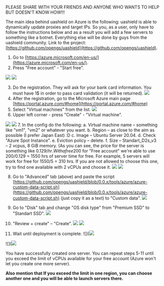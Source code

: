 PLEASE SHARE WITH YOUR FRIENDS AND ANYONE WHO WANTS TO HELP BUT DOESN&#39;T KNOW HOW!!!

 The main idea behind uashield on Azure is the following: uashield is able to dynamically update proxies and target IPs. So you, as a user, only have to follow the instructions below and as a result you will add a few servers to something like a botnet. Everything else will be done by guys from the uashield community.
 Link to the project: [https://github.com/opengs/uashield](https://github.com/opengs/uashield).

1. Go to [https://azure.microsoft.com/en-us/](https://azure.microsoft.com/en-us/).
2. Press &quot;Free account&quot; - &quot;Start free&quot;.

![](https://github.com/opengs/uashield/blob/master/tools/azure/images/1.jpg)
![](https://github.com/opengs/uashield/blob/master/tools/azure/images/2.jpg)

3. Do the registration. They will ask for your bank card information. You must have 1$ in order to pass card validation (it will be returned).
 ![](https://github.com/opengs/uashield/blob/master/tools/azure/images/3.jpg)
4. After the registration, go to the Microsoft Azure main page [https://portal.azure.com/#home](https://portal.azure.com/#home)
5. Select &quot;Virtual machines&quot; from the list.
 ![](https://github.com/opengs/uashield/blob/master/tools/azure/images/4.jpg)
6. Upper left corner - press &quot;Create&quot; - &quot;Virtual machine&quot;.

 ![](https://github.com/opengs/uashield/blob/master/tools/azure/images/5.jpg)
 ![](https://github.com/opengs/uashield/blob/master/tools/azure/images/6.jpg)
7. In the config do the following:
  a. Virtual machine name – something like &quot;vm1&quot;, &quot;vm2&quot; or whatever you want.
  b. Region – as close to the aim as possible (I prefer Japan East) :D
  c. Image – Ubuntu Server 20.04.
  d. Check &quot;Azure Spot Instance&quot;.
  e. Eviction policy – delete.
  f. Size – Standart\_D2s\_v3 – 2 vcpus, 8 GiB memory. (As you can see, the price for the server is something like 0.129$/hr. With a free 200$ for &quot;Free account&quot; we&#39;re able to use 200/0.129 = 1550 hrs of server time for free. For example, 5 servers will work for free for 1550/5 = 310 hrs.
If you are not allowed to choose this one, try to find one available with 2 vCPUs and choose it.
 ![](https://github.com/opengs/uashield/blob/master/tools/azure/images/7.jpg)
 ![](https://github.com/opengs/uashield/blob/master/tools/azure/images/8.jpg)

8. Go to &quot;Advanced&quot; tab (above) and paste the script [https://github.com/opengs/uashield/blob/0.0.x/tools/azure/azure-custom-data-script.sh](https://github.com/opengs/uashield/blob/0.0.x/tools/azure/azure-custom-data-script.sh) (just copy it as a text) to &quot;Custom data&quot;.
 ![](https://github.com/opengs/uashield/blob/master/tools/azure/images/9.jpg)
9. Go to &quot;Disk&quot; tab and change &quot;OS disk type&quot; from &quot;Premium SSD&quot; to &quot;Standart SSD&quot;.
![](https://github.com/opengs/uashield/blob/master/tools/azure/images/10.jpg)
10. &quot;Review + create&quot; – &quot;Create&quot;.
 ![](https://github.com/opengs/uashield/blob/master/tools/azure/images/11.jpg)
 ![](https://github.com/opengs/uashield/blob/master/tools/azure/images/12.jpg)

11. Wait until deployment is complete.
 ![](![](https://github.com/opengs/uashield/blob/master/tools/azure/images/13.jpg)

![](![](https://github.com/opengs/uashield/blob/master/tools/azure/images/14.jpg)

You have successfully created one server. You can repeat steps 5-11 until you exceed the limit of vCPUs available for your free account (Azure won&#39;t let you create one more server).

**Also mention that If you exceed the limit in one region, you can choose another one and you will be able to launch servers there.**
